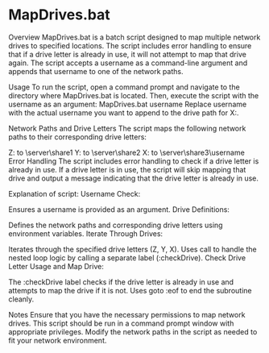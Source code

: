 # MapDrives.bat
Overview
MapDrives.bat is a batch script designed to map multiple network drives to specified locations. The script includes error handling to ensure that if a drive letter is already in use, it will not attempt to map that drive again. The script accepts a username as a command-line argument and appends that username to one of the network paths.

Usage
To run the script, open a command prompt and navigate to the directory where MapDrives.bat is located. Then, execute the script with the username as an argument:
MapDrives.bat username
Replace username with the actual username you want to append to the drive path for X:.

Network Paths and Drive Letters
The script maps the following network paths to their corresponding drive letters:

Z: to \\server\share1
Y: to \\server\share2
X: to \\server\share3\username
Error Handling
The script includes error handling to check if a drive letter is already in use. If a drive letter is in use, the script will skip mapping that drive and output a message indicating that the drive letter is already in use.

Explanation of script:
Username Check:

Ensures a username is provided as an argument.
Drive Definitions:

Defines the network paths and corresponding drive letters using environment variables.
Iterate Through Drives:

Iterates through the specified drive letters (Z, Y, X).
Uses call to handle the nested loop logic by calling a separate label (:checkDrive).
Check Drive Letter Usage and Map Drive:

The :checkDrive label checks if the drive letter is already in use and attempts to map the drive if it is not.
Uses goto :eof to end the subroutine cleanly.

Notes
Ensure that you have the necessary permissions to map network drives.
This script should be run in a command prompt window with appropriate privileges.
Modify the network paths in the script as needed to fit your network environment.
